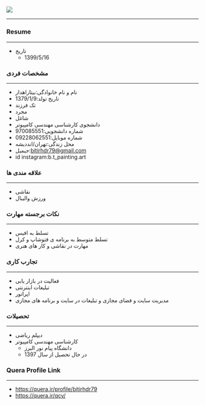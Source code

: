 ### <img src="https://avatars0.githubusercontent.com/u/69293396?s=400&u=336fa52a06592cbf6e10e3cd4c54d89a412c2ddf&v=4">

---

### Resume

---

+ تاریخ
  - 1399/5/16

### مشخصات فردی

---

+ نام و نام خانوادگی:بیتاراهدار
+ تاریخ تولد:1379/1/9
+ تک فرزند
+ مجرد
+ شاغل
+ دانشجوی کارشناسی مهندسی کامپیوتر
+ شماره دانشجویی:970085551
+ شماره موبایل:09228062551
+ محل زندگی:تهران/انددیشه
+ جیمیل:bitirhdr79@gmail.com
+ id instagram:b.t_painting.art


### علاقه مندی ها

---

+ نقاشی
+ ورزش والیبال

 
### نکات برجسته مهارت

---

+ تسلط به افیس
+ تسلط متوسط به برنامه ی فتوشاپ و کرل
+ مهارت در نقاشی و کار های هنری

### تجارب کاری

---

+ فعالیت در بازار یابی
+ تبلیغات اینترنتی
+ اپراتور
+ مدیریت سایت و فضای مجازی و تبلیغات در سایت و برنامه های مجازی
  
### تحصیلات

---
+ دیپلم ریاضی
+ کارشناسی مهندسی کامپیوتر
  - دانشگاه پیام نور البرز
  - در حال تحصیل از سال 1397
  
  
### Quera Profile Link

---

+ https://quera.ir/profile/bitirhdr79
+ https://quera.ir/qcv/
